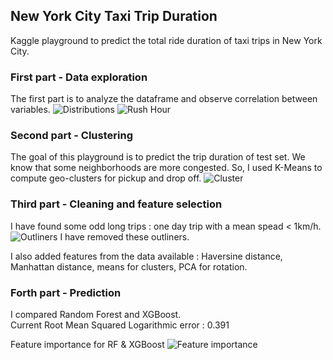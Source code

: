 ## New York City Taxi Trip Duration

Kaggle playground to predict the total ride duration of taxi trips in New York City. 

### First part - Data exploration
The first part is to analyze the dataframe and observe correlation between variables.
![Distributions](https://github.com/alexattia/Data-Science-Projects/blob/master/KaggleTaxiTrip/pic/download.png)
![Rush Hour](https://github.com/alexattia/Data-Science-Projects/blob/master/KaggleTaxiTrip/pic/rush_hour.png)

### Second part - Clustering
The goal of this playground is to predict the trip duration of test set. We know that some neighborhoods are more congested. So, I used K-Means to compute geo-clusters for pickup and drop off.
![Cluster](https://github.com/alexattia/Data-Science-Projects/blob/master/KaggleTaxiTrip/pic/nyc_clusters.png)

### Third part - Cleaning and feature selection 
I have found some odd long trips : one day trip with a mean spead < 1km/h.   
![Outliners](https://github.com/alexattia/Data-Science-Projects/blob/master/KaggleTaxiTrip/pic/outliners.png)
I have removed these outliners.  

I also added features from the data available : Haversine distance, Manhattan distance, means for clusters, PCA for rotation.

### Forth part - Prediction
I compared Random Forest and XGBoost.  
Current Root Mean Squared Logarithmic error : 0.391

Feature importance for RF & XGBoost
![Feature importance](https://github.com/alexattia/Data-Science-Projects/blob/master/KaggleTaxiTrip/pic/feat_importance.png)